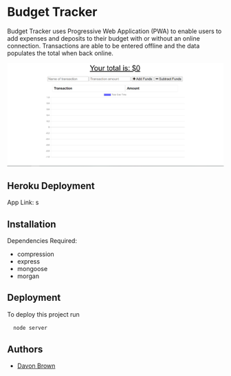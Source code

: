 # Budget Tracker

Budget Tracker uses Progressive Web Application (PWA) to enable users to add expenses and deposits to their budget with or without an online connection. Transactions are able to be entered offline and the data populates the total when back online.

![Screenshot](./img/screenshot-1.png)

## Heroku Deployment 

App Link: s

## Installation

Dependencies Required: 
- compression
- express
- mongoose
- morgan


## Deployment

To deploy this project run

```bash
  node server
```


## Authors

- [Davon Brown](https://www.github.com/DavonHB)

